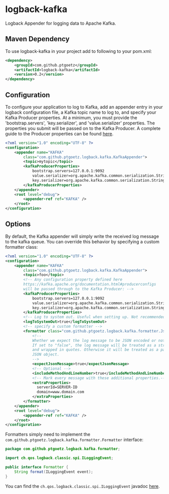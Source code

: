 # logback-kafka


Logback Appender for logging data to Apache Kafka.


## Maven Dependency
To use logback-kafka in your project add to following to your pom.xml:

```xml
<dependency>
    <groupId>com.github.ptgoetz</groupId>
    <artifactId>logback-kafka</artifactId>
    <version>0.2</version>
</dependency>
```

## Configuration

To configure your application to log to Kafka, add an appender entry in 
your logback configuration file, a Kafka topic name to log to, 
and specify your Kafka Producer properties. At a minimum, you must 
provide the 'bootstrap.servers', 'key.serializer', and 'value.serializer' properties. 
The properties you submit will be passed on to the Kafka Producer. A complete guide to the Producer 
properties can be found [here](https://kafka.apache.org/documentation.html#producerconfigs).

```xml
<?xml version="1.0" encoding="UTF-8" ?>
<configuration>
    <appender name="KAFKA"
        class="com.github.ptgoetz.logback.kafka.KafkaAppender">
        <topic>mytopic</topic>
        <kafkaProducerProperties>
            bootstrap.servers=127.0.0.1:9092
            value.serializer=org.apache.kafka.common.serialization.StringSerializer
            key.serializer=org.apache.kafka.common.serialization.StringSerializer
        </kafkaProducerProperties>
    </appender>
    <root level="debug">
        <appender-ref ref="KAFKA" />
    </root>
</configuration>
```

## Options
By default, the Kafka appender will simply write the received log 
message to the kafka queue. You can override this behavior by 
specifying a custom formatter class:

```xml
<?xml version="1.0" encoding="UTF-8" ?>
<configuration>
    <appender name="KAFKA"
        class="com.github.ptgoetz.logback.kafka.KafkaAppender">
        <topic>foo</topic>
        <!-- Any configuration property defined here
        https://kafka.apache.org/documentation.html#producerconfigs
        will be passed through to the Kafka Producer: -->
        <kafkaProducerProperties>
            bootstrap.servers=127.0.0.1:9092
            value.serializer=org.apache.kafka.common.serialization.StringSerializer
            key.serializer=org.apache.kafka.common.serialization.StringSerializer
        </kafkaProducerProperties>
        <!-- Log to system out. Useful when setting up. Not recommended for day-to-day operations. --> 
        <logToSystemOut>true</logToSystemOut>
        <!-- specify a custom formatter -->
        <formatter class="com.github.ptgoetz.logback.kafka.formatter.JsonFormatter">
            <!--
            Whether we expect the log message to be JSON encoded or not.
            If set to "false", the log message will be treated as a string,
            and wrapped in quotes. Otherwise it will be treated as a parseable
            JSON object.
            -->
            <expectJsonMessage>true</expectJsonMessage>
            <!-- Optional -->
            <includeMethodAndLineNumber>true</includeMethodAndLineNumber>
            <!-- Mark every message with these additional properties.-->
            <extraProperties>
              serverId=SERVER-ID
              domain=www.domain.com
            </extraProperties>
        </formatter>
    </appender>
    <root level="debug">
        <appender-ref ref="KAFKA" />
    </root>
</configuration>
```

Formatters simply need to implement the `com.github.ptgoetz.logback.kafka.formatter.Formatter` interface:

```java
package com.github.ptgoetz.logback.kafka.formatter;

import ch.qos.logback.classic.spi.ILoggingEvent;

public interface Formatter {
    String format(ILoggingEvent event);
}
```

You can find the `ch.qos.logback.classic.spi.ILoggingEvent` javadoc [here](http://logback.qos.ch/apidocs/ch/qos/logback/classic/spi/ILoggingEvent.html).


